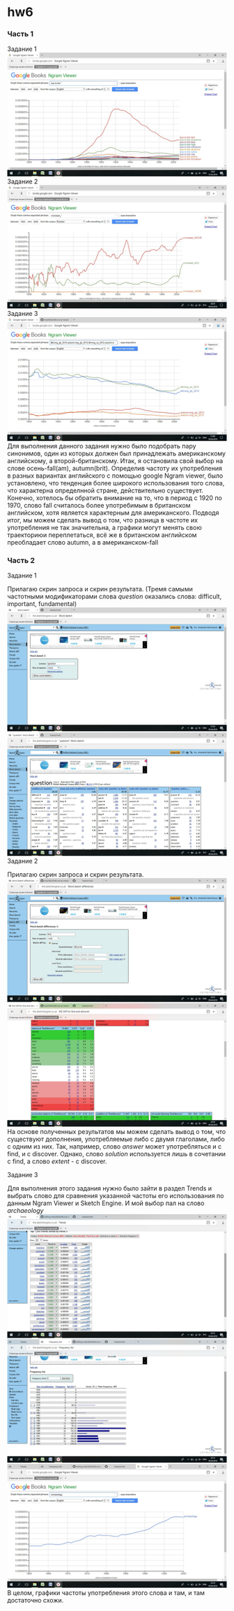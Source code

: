 # hw6
### Часть 1
Задание 1
![ ](https://github.com/Nassts/hw6/blob/master/due.jpg)
Задание 2
![ ](https://github.com/Nassts/hw6/blob/master/sptags.jpg)
Задание 3
![ ](https://github.com/Nassts/hw6/blob/master/gbus.jpg)
Для выполнения данного задания нужно было подобрать пару синонимов, один из которых должен был принадлежать американскому английскому, а второй-британскому. Итак, я остановила свой выбор на слове осень-fall(am), autumn(brit). Определив частоту их употребления в разных вариантах английского с помощью google Ngram viewer, было установлено, что тенденция более широкого использования того слова, что характерна определнной стране, действительно существует. Конечно, хотелось бы обратить внимание на то, что в период с 1920 по 1970, слово fall считалось более употребимым в британском английском, хотя является характерным для американского. Подводя итог, мы можем сделать вывод о том, что разница в частоте их употребления не так значительна, а графики могут менять свою траекториюи переплетаться, всё же в британском английском преобладает слово autumn, а в американском-fall
### Часть 2
Задание 1

Прилагаю скрин запроса и скрин результата. (Тремя самыми частотными модификаторами слова *question* оказались слова: difficult, important, fundamental)
![ ](https://github.com/Nassts/hw6/blob/master/sketchq1.jpg)
![ ](https://github.com/Nassts/hw6/blob/master/sketchq2.jpg)
Задание 2

Прилагаю скрин запроса и скрин результата.
![ ](https://github.com/Nassts/hw6/blob/master/diffv1.jpg)
![ ](https://github.com/Nassts/hw6/blob/master/diffv2.jpg)
На основе полученных результатов мы можем сделать вывод о том, что существуют дополнения, употребляемые либо с двумя глаголами, либо с одним из них. Так, например, слово *answer* может употребляться и с find, и с discover. Однако, слово *solution* используется лишь в сочетании с find, а слово *extent* - с discover.

Задание 3

Для выполнения этого задания нужно было зайти в раздел Trends и выбрать слово для сравнения указанной частоты его использования по данным Ngram Viewer и Sketch Engine. И мой выбор пал на слово *archaeology*
![ ](https://github.com/Nassts/hw6/blob/master/trends1.jpg)
![ ](https://github.com/Nassts/hw6/blob/master/trends2.jpg)
![ ](https://github.com/Nassts/hw6/blob/master/ngv3.jpg)
В целом, графики частоты употребления этого слова и там, и там достаточно схожи. 
